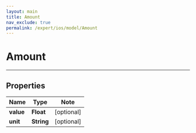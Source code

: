 ```yaml
---
layout: main
title: Amount
nav_exclude: true
permalink: /expert/ios/model/Amount
---
```


# Amount

---

## Properties

Name | Type | Note
---- | ---- | ----
**value** | **Float** | [optional] 
**unit** | **String** | [optional] 

